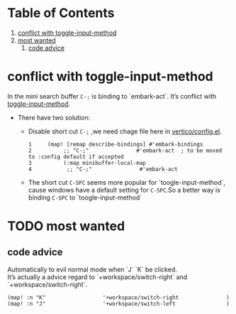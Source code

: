 
# Table of Contents

1.  [conflict with toggle-input-method](#org3915be3)
2.  [most wanted](#org3f6a029)
    1.  [code advice](#org842f29c)



<a id="org3915be3"></a>

# conflict with toggle-input-method

In the mini search buffer `C-;`  is binding to \`embark-act\`. It&rsquo;s conflict with [toggle-input-method](file:///Users/van/.doom.d/modules/neo-emacs/rime/config.el).  

-   There have two solution:  
    -   Disable short cut `C-;` ,we need chage file here in [vertico/config.el](file:///Users/van/.emacs.d/modules/completion/vertico/config.el).  
        
            1     (map! [remap describe-bindings] #'embark-bindings
            2          ;; "C-;"               #'embark-act  ; to be moved to :config default if accepted
            3          (:map minibuffer-local-map
            4           ;; "C-;"               #'embark-act
    -   The short cut `C-SPC` seems more popular for \`toogle-input-method\`, cause windows have a default setting for `C-SPC`.So a better way is binding `C-SPC` to \`toogle-input-method\`


<a id="org3f6a029"></a>

# TODO most wanted


<a id="org842f29c"></a>

## code advice

Automatically to evil normal mode when \`J\` \`K\` be clicked.  
It&rsquo;s actually a advice regard to \`+workspace/switch-right\` and \`+workspace/switch-right\`.  

    (map! :n "K"                  '+workspace/switch-right               )
    (map! :n "J"                  '+workspace/switch-left                )

